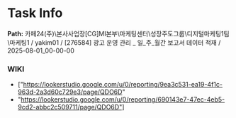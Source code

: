# Task Info

**Path:** 카페24(주)\본사사업장\[CG]MI본부\마케팅센터\성장주도그룹\디지털마케팅1팀\마케팅1 / yakim01 / [276584] 광고 운영 관리 _ 일_주_월간 보고서 데이터 적재 / 2025-08-01_00-00-00

### WIKI
- ["https://lookerstudio.google.com/u/0/reporting/9ea3c531-ea19-4f1c-963d-2a3d60c729e3/page/QDO6D"
- "https://lookerstudio.google.com/u/0/reporting/690143e7-47ec-4eb5-9cd2-abbc2c509711/page/QDO6D"]

